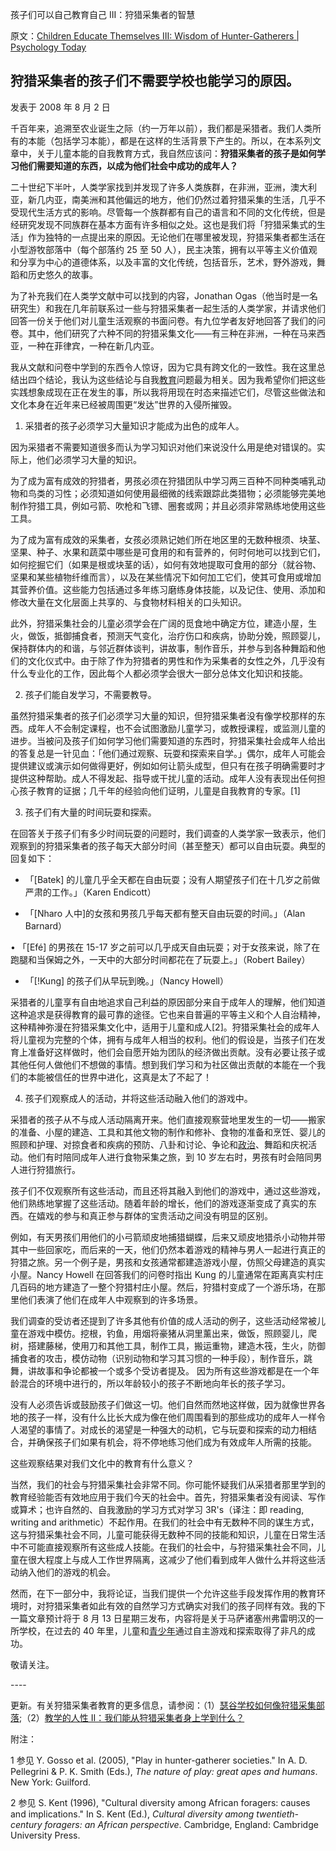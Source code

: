 孩子们可以自己教育自己 III：狩猎采集者的智慧

原文：[Children Educate Themselves III: Wisdom of Hunter-Gatherers | Psychology Today](https://www.psychologytoday.com/us/blog/freedom-learn/200808/children-educate-themselves-iii-wisdom-hunter-gatherers)

## 狩猎采集者的孩子们不需要学校也能学习的原因。

发表于 2008 年 8 月 2 日

千百年来，追溯至农业诞生之际（约一万年以前），我们都是采猎者。我们人类所有的本能（包括学习本能），都是在这样的生活背景下产生的。所以，在本系列文章中，关于儿童本能的自我教育方式，我自然应该问：**狩猎采集者的孩子是如何学习他们需要知道的东西，以成为他们社会中成功的成年人？**

二十世纪下半叶，人类学家找到并发现了许多人类族群，在非洲，亚洲，澳大利亚，新几内亚，南美洲和其他偏远的地方，他们仍然过着狩猎采集的生活，几乎不受现代生活方式的影响。尽管每一个族群都有自己的语言和不同的文化传统，但是经研究发现不同族群在基本方面有许多相似之处。这也是我们将「狩猎采集式的生活」作为独特的一点提出来的原因。无论他们在哪里被发现，狩猎采集者都生活在小型游牧部落中（每个部落约 25 至 50 人），民主决策，拥有以平等主义价值观和分享为中心的道德体系，以及丰富的文化传统，包括音乐，艺术，野外游戏，舞蹈和历史悠久的故事。

为了补充我们在人类学文献中可以找到的内容，Jonathan Ogas（他当时是一名研究生）和我在几年前联系过一些与狩猎采集者一起生活的人类学家，并请求他们回答一份关于他们对儿童生活观察的书面问卷。有九位学者友好地回答了我们的问卷。其中，他们研究了六种不同的狩猎采集文化——有三种在非洲，一种在马来西亚，一种在菲律宾，一种在新几内亚。

我从文献和问卷中学到的东西令人惊讶，因为它具有跨文化的一致性。我在这里总结出四个结论，我认为这些结论与自我[教育](https://www.psychologytoday.com/us/basics/education)问题最为相关。因为我希望你们把这些实践想象成现在正在发生的事，所以我将用现在时态来描述它们，尽管这些做法和文化本身在近年来已经被周围更“发达”世界的入侵所摧毁。

1. 采猎者的孩子必须学习大量知识才能成为出色的成年人。

因为采猎者不需要知道很多而认为学习知识对他们来说没什么用是绝对错误的。实际上，他们必须学习大量的知识。

为了成为富有成效的狩猎者，男孩必须在狩猎团队中学习两三百种不同种类哺乳动物和鸟类的习性；必须知道如何使用最细微的线索跟踪此类猎物；必须能够完美地制作狩猎工具，例如弓箭、吹枪和飞镖、圈套或网；并且必须非常熟练地使用这些工具。

为了成为富有成效的采集者，女孩必须熟记她们所在地区里的无数种根须、块茎、坚果、种子、水果和蔬菜中哪些是可食用的和有营养的，何时何地可以找到它们，如何挖掘它们（如果是根或块茎的话），如何有效地提取可食用的部分（就谷物、坚果和某些植物纤维而言），以及在某些情况下如何加工它们，使其可食用或增加其营养价值。这些能力包括通过多年练习磨练身体技能，以及记住、使用、添加和修改大量在文化层面上共享的、与食物材料相关的口头知识。

此外，狩猎采集社会的儿童必须学会在广阔的觅食地中确定方位，建造小屋，生火，做饭，抵御捕食者，预测天气变化，治疗伤口和疾病，协助分娩，照顾婴儿，保持群体内的和谐，与邻近群体谈判，讲故事，制作音乐，并参与到各种舞蹈和他们的文化仪式中。由于除了作为狩猎者的男性和作为采集者的女性之外，几乎没有什么专业化的工作，因此每个人都必须学会很大一部分总体文化知识和技能。

2. 孩子们能自发学习，不需要教导。

虽然狩猎采集者的孩子们必须学习大量的知识，但狩猎采集者没有像学校那样的东西。成年人不会制定课程，也不会试图激励儿童学习，或教授课程，或监测儿童的进步。当被问及孩子们如何学习他们需要知道的东西时，狩猎采集社会成年人给出的答复总是一针见血：「他们通过观察、玩耍和探索来自学。」偶尔，成年人可能会提供建议或演示如何做得更好，例如如何让箭头成型，但只有在孩子明确需要时才提供这种帮助。成人不得发起、指导或干扰儿童的活动。成年人没有表现出任何担心孩子教育的证据；几千年的经验向他们证明，儿童是自我教育的专家。[1]

3. 孩子们有大量的时间玩耍和探索。

在回答关于孩子们有多少时间玩耍的问题时，我们调查的人类学家一致表示，他们观察到的狩猎采集者的孩子每天大部分时间（甚至整天）都可以自由玩耍。典型的回复如下：

- 「[Batek] 的儿童几乎全天都在自由玩耍；没有人期望孩子们在十几岁之前做严肃的工作。」（Karen Endicott）

-  「[Nharo 人中]的女孩和男孩几乎每天都有整天自由玩耍的时间。」（Alan Barnard）

• 「[Efé] 的男孩在 15-17 岁之前可以几乎成天自由玩耍；对于女孩来说，除了在跑腿和当保姆之外，一天中的大部分时间都花在了玩耍上。」（Robert Bailey）

- 「[!Kung] 的孩子们从早玩到晚。」（Nancy Howell）

采猎者的儿童享有自由地追求自己利益的原因部分来自于成年人的理解，他们知道这种追求是获得教育的最可靠的途径。它也来自普遍的平等主义和个人自治精神，这种精神弥漫在狩猎采集文化中，适用于儿童和成人[2]。狩猎采集社会的成年人将儿童视为完整的个体，拥有与成年人相当的权利。他们的假设是，当孩子们在发育上准备好这样做时，他们会自愿开始为团队的经济做出贡献。没有必要让孩子或其他任何人做他们不想做的事情。想到我们学习和为社区做出贡献的本能在一个我们的本能被信任的世界中进化，这真是太了不起了！

4. 孩子们观察成人的活动，并将这些活动融入他们的游戏中。

采猎者的孩子从不与成人活动隔离开来。他们直接观察营地里发生的一切——搬家的准备、小屋的建造、工具和其他文物的制作和修补、食物的准备和烹饪、婴儿的照顾和护理、对掠食者和疾病的预防、八卦和讨论、争论和[政治](https://www.psychologytoday.com/us/basics/politics)、舞蹈和庆祝活动。他们有时陪同成年人进行食物采集之旅，到 10 岁左右时，男孩有时会陪同男人进行狩猎旅行。

孩子们不仅观察所有这些活动，而且还将其融入到他们的游戏中，通过这些游戏，他们熟练地掌握了这些活动。随着年龄的增长，他们的游戏逐渐变成了真实的东西。在嬉戏的参与和真正参与群体的宝贵活动之间没有明显的区别。

例如，有天男孩们用他们的小弓箭顽皮地捕猎蝴蝶，后来又顽皮地猎杀小动物并带其中一些回家吃，而后来的一天，他们仍然本着游戏的精神与男人一起进行真正的狩猎之旅。另一个例子是，男孩和女孩通常都建造游戏小屋，仿照父母建造的真实小屋。Nancy Howell 在回答我们的问卷时指出 Kung 的儿童通常在距离真实村庄几百码的地方建造了一整个狩猎村庄小屋。然后，狩猎村变成了一个游乐场，在那里他们表演了他们在成年人中观察到的许多场景。

我们调查的受访者还提到了许多其他有价值的成人活动的例子，这些活动经常被儿童在游戏中模仿。挖根，钓鱼，用烟将豪猪从洞里薰出来，做饭，照顾婴儿，爬树，搭建藤梯，使用刀和其他工具，制作工具，搬运重物，建造木筏，生火，防御捕食者的攻击，模仿动物（识别动物和学习其习惯的一种手段），制作音乐，跳舞，讲故事和争论都被一个或多个受访者提及。 因为所有这些游戏都是在一个年龄混合的环境中进行的，所以年龄较小的孩子不断地向年长的孩子学习。

没有人必须告诉或鼓励孩子们做这一切。他们自然而然地这样做，因为就像世界各地的孩子一样，没有什么比长大成为像在他们周围看到的那些成功的成年人一样令人渴望的事情了。对成长的渴望是一种强大的动机，它与玩耍和探索的动力相结合，并确保孩子们如果有机会，将不停地练习他们成为有效成年人所需的技能。

这些观察结果对我们文化中的教育有什么意义？

当然，我们的社会与狩猎采集社会非常不同。你可能怀疑我们从采猎者那里学到的教育经验能否有效地应用于我们今天的社会中。首先，狩猎采集者没有阅读、写作或算术；也许自然的、自我激励的学习方式对学习 3R's（译注：即 reading, writing and arithmetic）不起作用。在我们的社会中有无数种不同的谋生方式，这与狩猎采集社会不同，儿童可能获得无数种不同的技能和知识，儿童在日常生活中不可能直接观察所有这些成人技能。在我们的社会中，与狩猎采集社会不同，儿童在很大程度上与成人工作世界隔离，这减少了他们看到成年人做什么并将这些活动纳入他们的游戏的机会。

然而，在下一部分中，我将论证，当我们提供一个允许这些手段发挥作用的教育环境时，对狩猎采集者如此有效的自然学习方式确实对我们的孩子同样有效。我的下一篇文章预计将于 8 月 13 日星期三发布，内容将是关于马萨诸塞州弗雷明汉的一所学校，在过去的 40 年里，儿童和[青少年](https://www.psychologytoday.com/us/basics/adolescence)通过自主游戏和探索取得了非凡的成功。

敬请关注。

\----

更新。有关狩猎采集者教育的更多信息，请参阅：（1）[瑟谷学校如何像狩猎采集部落](http://www.psychologytoday.com/blog/freedom-learn/200809/the-natural-environment-children-s-self-education-how-the-s);（2）[教学的人性 II：我们能从狩猎采集者身上学到什么？](http://www.psychologytoday.com/blog/freedom-learn/201105/the-human-nature-teaching-ii-what-can-we-learn-hunter-gatherers)

附注：

1 参见 Y. Gosso et al. (2005), "Play in hunter-gatherer societies." In A. D. Pellegrini & P. K. Smith (Eds.), *The nature of play: great apes and humans*. New York: Guilford.

2 参见 S. Kent (1996), "Cultural diversity among African foragers: causes and implications." In S. Kent (Ed.), *Cultural diversity among twentieth-century foragers: an African perspective*. Cambridge, England: Cambridge University Press.